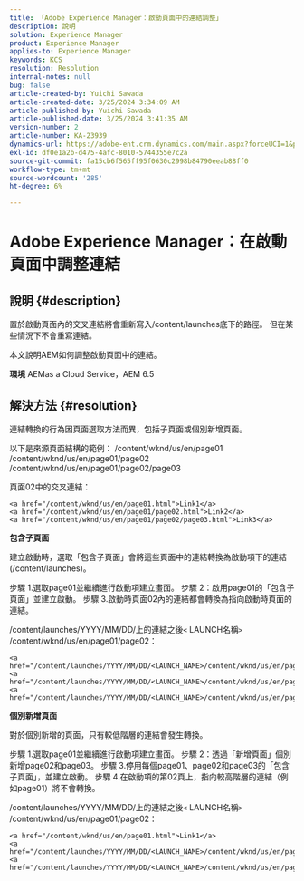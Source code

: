 ```yaml
---
title: 「Adobe Experience Manager：啟動頁面中的連結調整」
description: 說明
solution: Experience Manager
product: Experience Manager
applies-to: Experience Manager
keywords: KCS
resolution: Resolution
internal-notes: null
bug: false
article-created-by: Yuichi Sawada
article-created-date: 3/25/2024 3:34:09 AM
article-published-by: Yuichi Sawada
article-published-date: 3/25/2024 3:41:35 AM
version-number: 2
article-number: KA-23939
dynamics-url: https://adobe-ent.crm.dynamics.com/main.aspx?forceUCI=1&pagetype=entityrecord&etn=knowledgearticle&id=68840384-58ea-ee11-a204-6045bd006268
exl-id: df0e1a2b-d475-4afc-8010-5744355e7c2a
source-git-commit: fa15cb6f565ff95f0630c2998b84790eeab88ff0
workflow-type: tm+mt
source-wordcount: '285'
ht-degree: 6%

---
```


# Adobe Experience Manager：在啟動頁面中調整連結

## 說明 {#description}


置於啟動頁面內的交叉連結將會重新寫入/content/launches底下的路徑。 但在某些情況下不會重寫連結。

本文說明AEM如何調整啟動頁面中的連結。

<b>環境</b>
AEMas a Cloud Service，AEM 6.5


## 解決方法 {#resolution}


連結轉換的行為因頁面選取方法而異，包括子頁面或個別新增頁面。

以下是來源頁面結構的範例： /content/wknd/us/en/page01 /content/wknd/us/en/page01/page02 /content/wknd/us/en/page01/page02/page03

頁面02中的交叉連結：


```
<a href="/content/wknd/us/en/page01.html">Link1</a>
<a href="/content/wknd/us/en/page01/page02.html">Link2</a>
<a href="/content/wknd/us/en/page01/page02/page03.html">Link3</a>
```


<b>包含子頁面</b>

建立啟動時，選取「包含子頁面」會將這些頁面中的連結轉換為啟動項下的連結(/content/launches)。

步驟 1.選取page01並繼續進行啟動項建立畫面。
步驟 2：啟用page01的「包含子頁面」並建立啟動。
步驟 3.啟動時頁面02內的連結都會轉換為指向啟動時頁面的連結。

/content/launches/YYYY/MM/DD/上的連結之後`<` LAUNCH名稱`>` /content/wknd/us/en/page01/page02：


```
<a href="/content/launches/YYYY/MM/DD/<LAUNCH_NAME>/content/wknd/us/en/page01.html">Link1</a>
<a href="/content/launches/YYYY/MM/DD/<LAUNCH_NAME>/content/wknd/us/en/page01/page02.html">Link2</a>
<a href="/content/launches/YYYY/MM/DD/<LAUNCH_NAME>/content/wknd/us/en/page01/page02/page03.html">Link3</a>
```


<b>個別新增頁面</b>

對於個別新增的頁面，只有較低階層的連結會發生轉換。

步驟 1.選取page01並繼續進行啟動項建立畫面。
步驟 2：透過「新增頁面」個別新增page02和page03。
步驟 3.停用每個page01、page02和page03的「包含子頁面」，並建立啟動。
步驟 4.在啟動項的第02頁上，指向較高階層的連結（例如page01）將不會轉換。

/content/launches/YYYY/MM/DD/上的連結之後`<` LAUNCH名稱`>` /content/wknd/us/en/page01/page02：


```
<a href="/content/wknd/us/en/page01.html">Link1</a> 
<a href="/content/launches/YYYY/MM/DD/<LAUNCH_NAME>/content/wknd/us/en/page01/page02.html">Link2</a>
<a href="/content/launches/YYYY/MM/DD/<LAUNCH_NAME>/content/wknd/us/en/page01/page02/page03.html">Link3</a>
```
